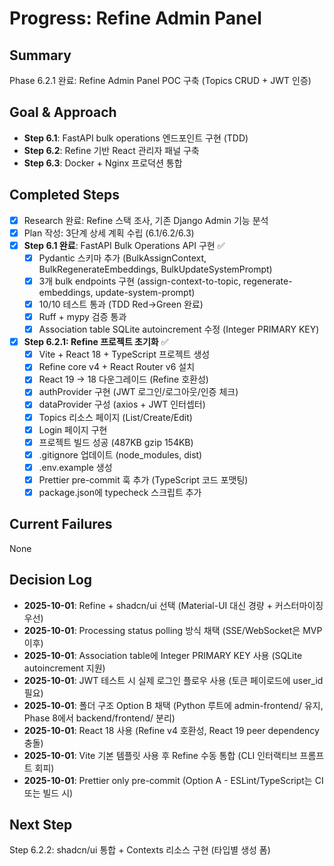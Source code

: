 # Progress: Refine Admin Panel

## Summary
Phase 6.2.1 완료: Refine Admin Panel POC 구축 (Topics CRUD + JWT 인증)

## Goal & Approach
- **Step 6.1**: FastAPI bulk operations 엔드포인트 구현 (TDD)
- **Step 6.2**: Refine 기반 React 관리자 패널 구축
- **Step 6.3**: Docker + Nginx 프로덕션 통합

## Completed Steps
- [x] Research 완료: Refine 스택 조사, 기존 Django Admin 기능 분석
- [x] Plan 작성: 3단계 상세 계획 수립 (6.1/6.2/6.3)
- [x] **Step 6.1 완료**: FastAPI Bulk Operations API 구현 ✅
  - [x] Pydantic 스키마 추가 (BulkAssignContext, BulkRegenerateEmbeddings, BulkUpdateSystemPrompt)
  - [x] 3개 bulk endpoints 구현 (assign-context-to-topic, regenerate-embeddings, update-system-prompt)
  - [x] 10/10 테스트 통과 (TDD Red→Green 완료)
  - [x] Ruff + mypy 검증 통과
  - [x] Association table SQLite autoincrement 수정 (Integer PRIMARY KEY)
- [x] **Step 6.2.1: Refine 프로젝트 초기화** ✅
  - [x] Vite + React 18 + TypeScript 프로젝트 생성
  - [x] Refine core v4 + React Router v6 설치
  - [x] React 19 → 18 다운그레이드 (Refine 호환성)
  - [x] authProvider 구현 (JWT 로그인/로그아웃/인증 체크)
  - [x] dataProvider 구성 (axios + JWT 인터셉터)
  - [x] Topics 리소스 페이지 (List/Create/Edit)
  - [x] Login 페이지 구현
  - [x] 프로젝트 빌드 성공 (487KB gzip 154KB)
  - [x] .gitignore 업데이트 (node_modules, dist)
  - [x] .env.example 생성
  - [x] Prettier pre-commit 훅 추가 (TypeScript 코드 포맷팅)
  - [x] package.json에 typecheck 스크립트 추가

## Current Failures
None

## Decision Log
- **2025-10-01**: Refine + shadcn/ui 선택 (Material-UI 대신 경량 + 커스터마이징 우선)
- **2025-10-01**: Processing status polling 방식 채택 (SSE/WebSocket은 MVP 이후)
- **2025-10-01**: Association table에 Integer PRIMARY KEY 사용 (SQLite autoincrement 지원)
- **2025-10-01**: JWT 테스트 시 실제 로그인 플로우 사용 (토큰 페이로드에 user_id 필요)
- **2025-10-01**: 폴더 구조 Option B 채택 (Python 루트에 admin-frontend/ 유지, Phase 8에서 backend/frontend/ 분리)
- **2025-10-01**: React 18 사용 (Refine v4 호환성, React 19 peer dependency 충돌)
- **2025-10-01**: Vite 기본 템플릿 사용 후 Refine 수동 통합 (CLI 인터랙티브 프롬프트 회피)
- **2025-10-01**: Prettier only pre-commit (Option A - ESLint/TypeScript는 CI 또는 빌드 시)

## Next Step
Step 6.2.2: shadcn/ui 통합 + Contexts 리소스 구현 (타입별 생성 폼)
